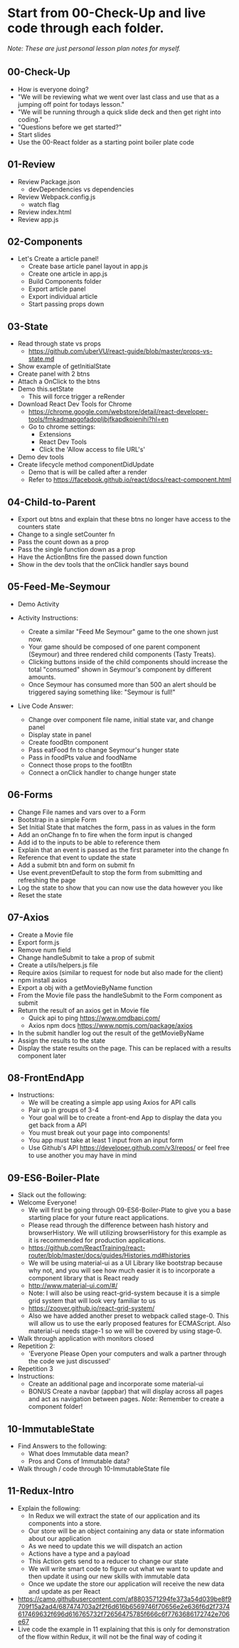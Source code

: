 # Start from 00-Check-Up and live code through each folder.
###### Note: These are just personal lesson plan notes for myself.

## 00-Check-Up
  * How is everyone doing?
  * "We will be reviewing what we went over last class and use that as a jumping off point for todays lesson."
  * "We will be running through a quick slide deck and then get right into coding."
  * "Questions before we get started?"
  * Start slides
  * Use the 00-React folder as a starting point boiler plate code

## 01-Review

* Review Package.json
  * devDependencies vs dependencies
* Review Webpack.config.js
  * watch flag
* Review index.html
* Review app.js

## 02-Components

* Let's Create a article panel!
  * Create base article panel layout in app.js
  * Create one article in app.js
  * Build Components folder
  * Export article panel
  * Export individual article
  * Start passing props down

## 03-State

  * Read through state vs props
    * https://github.com/uberVU/react-guide/blob/master/props-vs-state.md
  * Show example of getInitialState
  * Create panel with 2 btns
  * Attach a OnClick to the btns
  * Demo this.setState
    * This will force trigger a reRender
  * Download React Dev Tools for Chrome
    * https://chrome.google.com/webstore/detail/react-developer-tools/fmkadmapgofadopljbjfkapdkoienihi?hl=en
    * Go to chrome settings:
      * Extensions
      * React Dev Tools
      * Click the 'Allow access to file URL's'
  * Demo dev tools
  * Create lifecycle method componentDidUpdate
    * Demo that is will be called after a render
    * Refer to https://facebook.github.io/react/docs/react-component.html

## 04-Child-to-Parent

  * Export out btns and explain that these btns no longer have access to the counters state
  * Change to a single setCounter fn
  * Pass the count down as a prop
  * Pass the single function down as a prop
  * Have the ActionBtns fire the passed down function
  * Show in the dev tools that the onClick handler says bound

## 05-Feed-Me-Seymour

  * Demo Activity
  * Activity Instructions:
    * Create a similar "Feed Me Seymour" game to the one shown just now.
    * Your game should be composed of one parent component (Seymour) and three rendered child components (Tasty Treats).
    * Clicking buttons inside of the child components should increase the total "consumed" shown in Seymour's component by different amounts.
    * Once Seymour has consumed more than 500 an alert should be triggered saying something like: "Seymour is full!"

  * Live Code Answer:
    * Change over component file name, initial state var, and change panel
    * Display state in panel
    * Create foodBtn component
    * Pass eatFood fn to change Seymour's hunger state
    * Pass in foodPts value and foodName
    * Connect those props to the footBtn
    * Connect a onClick handler to change hunger state

## 06-Forms

  * Change File names and vars over to a Form
  * Bootstrap in a simple Form
  * Set Initial State that matches the form, pass in as values in the form
  * Add an onChange fn to fire when the form input is changed
  * Add id to the inputs to be able to reference them
  * Explain that an event is passed as the first parameter into the change fn
  * Reference that event to update the state
  * Add a submit btn and form on submit fn
  * Use event.preventDefault to stop the form from submitting and refreshing the page
  * Log the state to show that you can now use the data however you like
  * Reset the state

## 07-Axios

  * Create a Movie file
  * Export form.js
  * Remove num field
  * Change handleSubmit to take a prop of submit
  * Create a utils/helpers.js file
  * Require axios (similar to request for node but also made for the client)
  * npm install axios
  * Export a obj with a getMovieByName function
  * From the Movie file pass the handleSubmit to the Form component as submit
  * Return the result of an axios get in Movie file
    * Quick api to ping https://www.omdbapi.com/
    * Axios npm docs https://www.npmjs.com/package/axios
  * In the submit handler log out the result of the getMovieByName
  * Assign the results to the state
  * Display the state results on the page. This can be replaced with a results component later

## 08-FrontEndApp

  * Instructions:
    * We will be creating a simple app using Axios for API calls
    * Pair up in groups of 3-4
    * Your goal will be to create a front-end App to display the data you get back from a API
    * You must break out your page into components!
    * You app must take at least 1 input from an input form
    * Use Github's API https://developer.github.com/v3/repos/ or feel free to use another you may have in mind

## 09-ES6-Boiler-Plate
  * Slack out the following:
  * Welcome Everyone!
    * We will first be going through 09-ES6-Boiler-Plate to give you a base starting place for your future react applications.
    * Please read through the difference between hash history and browserHistory. We will utilizing browserHistory for this example as it is recommended for production applications.
    * https://github.com/ReactTraining/react-router/blob/master/docs/guides/Histories.md#histories
    * We will be using material-ui as a UI Library like bootstrap because why not, and you will see how much easier it is to incorporate a component library that is React ready
    * http://www.material-ui.com/#/
    * Note: I will also be using react-grid-system because it is a simple grid system that will look very familiar to us
    * https://zoover.github.io/react-grid-system/
    * Also we have added another preset to webpack called stage-0. This will allow us to use the early proposed features for ECMAScript. Also material-ui needs stage-1 so we will be covered by using stage-0.
  * Walk through application with monitors closed
  * Repetition 2:
    * 'Everyone Please Open your computers and walk a partner through the code we just discussed'
  * Repetition 3
  * Instructions:
    * Create an additional page and incorporate some material-ui
    * BONUS Create a navbar (appbar) that will display across all pages and act as navigation between pages. *Note:* Remember to create a component folder!

## 10-ImmutableState
  * Find Answers to the following:
    * What does Immutable data mean?
    * Pros and Cons of Immutable data?
  * Walk through / code through 10-ImmutableState file

## 11-Redux-Intro
  * Explain the following:
    * In Redux we will extract the state of our application and its components into a store.
    * Our store will be an object containing any data or state information about our application
    * As we need to update this we will dispatch an action
    * Actions have a type and a payload
    * This Action gets send to a reducer to change our state
    * We will write smart code to figure out what we want to update and then update it using our new skills with immutable data
    * Once we update the store our application will receive the new data and update as per React
  * https://camo.githubusercontent.com/af8803571294fe373a54d039be8f9709f15a2ad4/687474703a2f2f6d616b6569746f70656e2e636f6d2f7374617469632f696d616765732f72656475785f666c6f7763686172742e706e67
  * Live code the example in 11 explaining that this is only for demonstration of the flow within Redux, it will not be the final way of coding it
